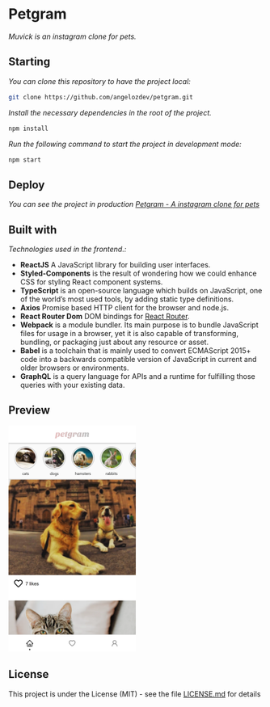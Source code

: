 # Petgram

_Muvick is an instagram clone for pets._

## Starting

_You can clone this repository to have the project local:_

```bash
git clone https://github.com/angelozdev/petgram.git
```

_Install the necessary dependencies in the root of the project._

```bash
npm install
```

_Run the following command to start the project in development mode:_

```bash
npm start
```

## Deploy

_You can see the project in production [Petgram - A instagram clone for pets](https://petgram.angelozam17.vercel.app/)_

## Built with

_Technologies used in the frontend.:_

-  **ReactJS** A JavaScript library for building user interfaces.
-  **Styled-Components** is the result of wondering how we could enhance CSS for styling React component systems.
-  **TypeScript** is an open-source language which builds on JavaScript, one of the world’s most used tools, by adding static type definitions.
-  **Axios** Promise based HTTP client for the browser and node.js.
-  **React Router Dom** DOM bindings for [React Router](https://reacttraining.com/react-router).
-  **Webpack** is a module bundler. Its main purpose is to bundle JavaScript files for usage in a browser, yet it is also capable of transforming, bundling, or packaging just about any resource or asset.
-  **Babel** is a toolchain that is mainly used to convert ECMAScript 2015+ code into a backwards compatible version of JavaScript in current and older browsers or environments.
- **GraphQL** is a query language for APIs and a runtime for fulfilling those queries with your existing data.

## Preview

<img src="./screenshot.png" width="50%" />

## License

This project is under the License (MIT) - see the file [LICENSE.md](LICENSE.md) for details
